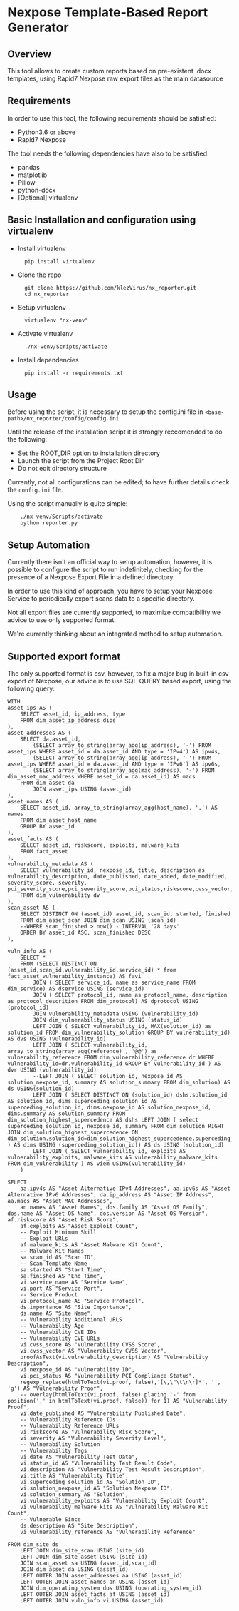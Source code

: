 # Nexpose Template-Based Report Generator

## Overview

This tool allows to create custom reports based on pre-existent .docx templates, using Rapid7 Nexpose raw export files as the main datasource 

## Requirements

In order to use this tool, the following requirements should be satisfied:

+ Python3.6 or above 
+ Rapid7 Nexpose

The tool needs the following dependencies have also to be satisfied:
	
- pandas	
- matplotlib
- Pillow
- python-docx
- [Optional] virtualenv

## Basic Installation and configuration using virtualenv

+ Install virtualenv

		pip install virtualenv

+ Clone the repo

		git clone https://github.com/klezVirus/nx_reporter.git
		cd nx_reporter

+ Setup virtualenv 

		virtualenv "nx-venv"

+ Activate virtualenv

		./nx-venv/Scripts/activate

+ Install dependencies

		pip install -r requirements.txt

## Usage

Before using the script, it is necessary to setup the config.ini file in `<base-path>/nx_reporter/config/config.ini`

Until the release of the installation script it is strongly reccomended to do the following:

* Set the ROOT_DIR option to installation directory
* Launch the script from the Project Root Dir
* Do not edit directory structure

Currently, not all configurations can be edited; to have further details check the `config.ini` file.

Using the script manually is quite simple:

		./nx-venv/Scripts/activate
		python reporter.py

## Setup Automation

Currently there isn't an official way to setup automation, however, it is possible to configure the script to run indefinitely, checking for the presence of a Nexpose Export File in a defined directory.

In order to use this kind of approach, you have to setup your Nexpose Service to periodically export scans data to a specific directory.

Not all export files are currently supported, to maximize compatibility we advice to use only supported format.

We're currently thinking about an integrated method to setup automation.

## Supported export format

The only supported format is csv, however, to fix a major bug in built-in csv export of Nexpose, our advice is to use SQL-QUERY based export, using the following query:

	WITH
	asset_ips AS (
		SELECT asset_id, ip_address, type
		FROM dim_asset_ip_address dips
	),
	asset_addresses AS (
		SELECT da.asset_id,
			(SELECT array_to_string(array_agg(ip_address), '-') FROM asset_ips WHERE asset_id = da.asset_id AND type = 'IPv4') AS ipv4s,
			(SELECT array_to_string(array_agg(ip_address), '-') FROM asset_ips WHERE asset_id = da.asset_id AND type = 'IPv6') AS ipv6s,
			(SELECT array_to_string(array_agg(mac_address), '-') FROM dim_asset_mac_address WHERE asset_id = da.asset_id) AS macs
		FROM dim_asset da
			JOIN asset_ips USING (asset_id)
	),
	asset_names AS (
		SELECT asset_id, array_to_string(array_agg(host_name), ',') AS names
		FROM dim_asset_host_name
		GROUP BY asset_id
	),
	asset_facts AS (
		SELECT asset_id, riskscore, exploits, malware_kits
		FROM fact_asset
	),
	vulnerability_metadata AS (
		SELECT vulnerability_id, nexpose_id, title, description as vulnerability_description, date_published, date_added, date_modified, severity_score, severity, pci_severity_score,pci_severity_score,pci_status,riskscore,cvss_vector,cvss_access_vector_id,cvss_access_complexity_id,cvss_authentication_id,cvss_confidentiality_impact_id,cvss_integrity_impact_id,cvss_availability_impact_id,cvss_score,pci_adjusted_cvss_score,cvss_exploit_score,cvss_impact_score,pci_special_notes,denial_of_service,exploits,malware_kits
		FROM dim_vulnerability dv
	),
	scan_asset AS (
		SELECT DISTINCT ON (asset_id) asset_id, scan_id, started, finished
		FROM dim_asset_scan JOIN dim_scan USING (scan_id) 
		--WHERE scan_finished > now() - INTERVAL '28 days'
		ORDER BY asset_id ASC, scan_finished DESC
	),
	
	vuln_info AS (
		SELECT *  
		FROM (SELECT DISTINCT ON (asset_id,scan_id,vulnerability_id,service_id) * from fact_asset_vulnerability_instance) AS favi
			JOIN ( SELECT service_id, name as service_name FROM dim_service) AS dservice USING (service_id)
			JOIN ( SELECT protocol_id, name as protocol_name, description as protocol_descrition FROM dim_protocol) AS dprotocol USING (protocol_id)
			JOIN vulnerability_metadata USING (vulnerability_id)
			JOIN dim_vulnerability_status USING (status_id)
			LEFT JOIN ( SELECT vulnerability_id, MAX(solution_id) as solution_id FROM dim_vulnerability_solution GROUP BY vulnerability_id) AS dvs USING (vulnerability_id) 
			LEFT JOIN ( SELECT vulnerability_id, array_to_string(array_agg(reference) , '@@') as vulnerability_reference FROM dim_vulnerability_reference dr WHERE vulnerability_id=dr.vulnerability_id GROUP BY vulnerability_id ) AS dvr USING (vulnerability_id)
			--LEFT JOIN ( SELECT solution_id, nexpose_id AS solution_nexpose_id, summary AS solution_summary FROM dim_solution) AS ds USING(solution_id)
			LEFT JOIN ( SELECT DISTINCT ON (solution_id) dshs.solution_id AS solution_id, dims.superceding_solution_id AS superceding_solution_id, dims.nexpose_id AS solution_nexpose_id, dims.summary AS solution_summary FROM dim_solution_highest_supercedence AS dshs LEFT JOIN ( select superceding_solution_id, nexpose_id, summary FROM dim_solution RIGHT JOIN dim_solution_highest_supercedence ON dim_solution.solution_id=dim_solution_highest_supercedence.superceding_solution_id ) AS dims USING (superceding_solution_id)) AS ds USING (solution_id)
			LEFT JOIN ( SELECT vulnerability_id, exploits AS vulnerability_exploits, malware_kits AS vulnerability_malware_kits FROM dim_vulnerability ) AS viem USING(vulnerability_id)
		)
		
	SELECT 
		aa.ipv4s AS "Asset Alternative IPv4 Addresses", aa.ipv6s AS "Asset Alternative IPv6 Addresses", da.ip_address AS "Asset IP Address", aa.macs AS "Asset MAC Addresses",
		an.names AS "Asset Names", dos.family AS "Asset OS Family", dos.name AS "Asset OS Name", dos.version AS "Asset OS Version", af.riskscore AS "Asset Risk Score", 
		af.exploits AS "Asset Exploit Count", 
		-- Exploit Minimum Skill
		-- Exploit URLs
		af.malware_kits AS "Asset Malware Kit Count",
		-- Malware Kit Names
		sa.scan_id AS "Scan ID",
		-- Scan Template Name
		sa.started AS "Start Time",
		sa.finished AS "End Time",
		vi.service_name AS "Service Name",
		vi.port AS "Service Port",
		-- Service Product
		vi.protocol_name AS "Service Protocol",
		ds.importance AS "Site Importance",
		ds.name AS "Site Name",
		-- Vulnerability Additional URLS
		-- Vulnerability Age
		-- Vulnerability CVE IDs
		-- Vulnerability CVE URLs
		vi.cvss_score AS "Vulnerability CVSS Score",
		vi.cvss_vector AS "Vulnerability CVSS Vector",
		proofAsText(vi.vulnerability_description) AS "Vulnerability Description",
		vi.nexpose_id AS "Vulnerability ID",
		vi.pci_status AS "Vulnerability PCI Compliance Status",
		regexp_replace(htmlToText(vi.proof, false),'[\,\"\t\n\r]*', '', 'g') AS "Vulnerability Proof",
		-- overlay(htmlToText(vi.proof, false) placing '-' from position(',' in htmlToText(vi.proof, false)) for 1) AS "Vulnerability Proof",
		vi.date_published AS "Vulnerability Published Date",
		-- Vulnerability Reference IDs
		-- Vulnerability Reference URLs
		vi.riskscore AS "Vulnerability Risk Score",
		vi.severity AS "Vulnerability Severity Level",
		-- Vulnerability Solution
		-- Vulnerability Tags
		vi.date AS "Vulnerability Test Date",
		vi.status_id AS "Vulnerability Test Result Code",
		vi.description AS "Vulnerability Test Result Description",
		vi.title AS "Vulnerability Title",
		vi.superceding_solution_id AS "Solution ID",
		vi.solution_nexpose_id AS "Solution Nexpose ID",
		vi.solution_summary AS "Solution",
		vi.vulnerability_exploits AS "Vulnerability Exploit Count",
		vi.vulnerability_malware_kits AS "Vulnerability Malware Kit Count",
		-- Vulnerable Since 
		ds.description AS "Site Description",
		vi.vulnerability_reference AS "Vulnerability Reference"
	
	FROM dim_site ds  
		LEFT JOIN dim_site_scan USING (site_id)
		LEFT JOIN dim_site_asset USING (site_id)
		JOIN scan_asset sa USING (asset_id,scan_id)
		JOIN dim_asset da USING (asset_id)
		LEFT OUTER JOIN asset_addresses aa USING (asset_id)
		LEFT OUTER JOIN asset_names an USING (asset_id)
		JOIN dim_operating_system dos USING (operating_system_id)
		LEFT OUTER JOIN asset_facts af USING (asset_id)
		LEFT OUTER JOIN vuln_info vi USING (asset_id)



